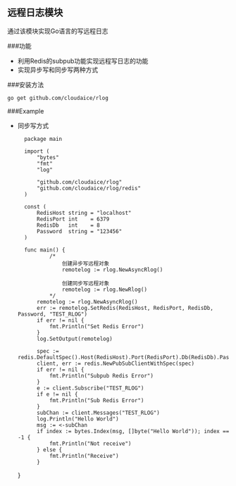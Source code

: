 远程日志模块
------------

通过该模块实现Go语言的写远程日志

###功能

+ 利用Redis的subpub功能实现远程写日志的功能
+ 实现异步写和同步写两种方式


###安装方法

    go get github.com/cloudaice/rlog


###Example

+ 同步写方式

    
        package main

        import (
        	"bytes"
        	"fmt"
        	"log"
        
        	"github.com/cloudaice/rlog"
        	"github.com/cloudaice/rlog/redis"
        )
        
        const (
        	RedisHost string = "localhost"
        	RedisPort int    = 6379
        	RedisDb   int    = 8
        	Password  string = "123456"
        )

        func main() {
                /*
                    创建异步写远程对象
                    remotelog := rlog.NewAsyncRlog() 

                    创建同步写远程对象
                    remotelog := rlog.NewRlog()
                */
	        remotelog := rlog.NewAsyncRlog()
	        err := remotelog.SetRedis(RedisHost, RedisPort, RedisDb, Password, "TEST_RLOG")
	        if err != nil {
	        	fmt.Println("Set Redis Error")
	        }
	        log.SetOutput(remotelog)

	        spec := redis.DefaultSpec().Host(RedisHost).Port(RedisPort).Db(RedisDb).Password(Password)
	        client, err := redis.NewPubSubClientWithSpec(spec)
	        if err != nil {
	        	fmt.Println("Subpub Redis Error")
	        }
	        e := client.Subscribe("TEST_RLOG")
	        if e != nil {
	        	fmt.Println("Sub Redis Error")
	        }
	        subChan := client.Messages("TEST_RLOG")
	        log.Println("Hello World")
	        msg := <-subChan
	        if index := bytes.Index(msg, []byte("Hello World")); index == -1 {
	        	fmt.Println("Not receive")
	        } else {
	        	fmt.Println("Receive")
	        }
	}


